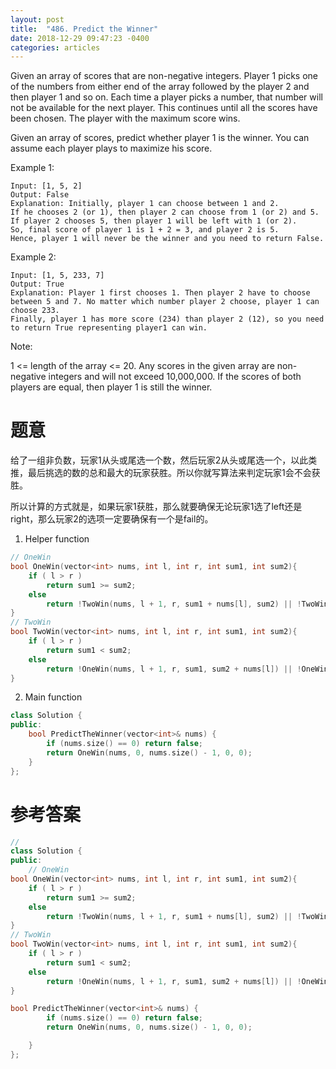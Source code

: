 ```yaml
---
layout: post
title:  "486. Predict the Winner"
date: 2018-12-29 09:47:23 -0400
categories: articles
---
```


Given an array of scores that are non-negative integers. Player 1 picks one of the numbers from either end of the array followed by the player 2 and then player 1 and so on. Each time a player picks a number, that number will not be available for the next player. This continues until all the scores have been chosen. The player with the maximum score wins.

Given an array of scores, predict whether player 1 is the winner. You can assume each player plays to maximize his score.

Example 1:
```
Input: [1, 5, 2]
Output: False
Explanation: Initially, player 1 can choose between 1 and 2. 
If he chooses 2 (or 1), then player 2 can choose from 1 (or 2) and 5. If player 2 chooses 5, then player 1 will be left with 1 (or 2). 
So, final score of player 1 is 1 + 2 = 3, and player 2 is 5. 
Hence, player 1 will never be the winner and you need to return False.
```
Example 2:
```
Input: [1, 5, 233, 7]
Output: True
Explanation: Player 1 first chooses 1. Then player 2 have to choose between 5 and 7. No matter which number player 2 choose, player 1 can choose 233.
Finally, player 1 has more score (234) than player 2 (12), so you need to return True representing player1 can win.
```
Note:

1 <= length of the array <= 20.
Any scores in the given array are non-negative integers and will not exceed 10,000,000.
If the scores of both players are equal, then player 1 is still the winner.

# 题意
给了一组非负数，玩家1从头或尾选一个数，然后玩家2从头或尾选一个，以此类推，最后挑选的数的总和最大的玩家获胜。所以你就写算法来判定玩家1会不会获胜。

所以计算的方式就是，如果玩家1获胜，那么就要确保无论玩家1选了left还是right，那么玩家2的选项一定要确保有一个是fail的。

1. Helper function
```c++
// OneWin
bool OneWin(vector<int> nums, int l, int r, int sum1, int sum2){
	if ( l > r )
		return sum1 >= sum2;
	else
		return !TwoWin(nums, l + 1, r, sum1 + nums[l], sum2) || !TwoWin(nums, l, r - 1, sum1 + nums[r], sum2)
}
// TwoWin
bool TwoWin(vector<int> nums, int l, int r, int sum1, int sum2){
	if ( l > r )
		return sum1 < sum2;
	else
		return !OneWin(nums, l + 1, r, sum1, sum2 + nums[l]) || !OneWin(nums, l, r - 1, sum1, sum2 + nums[r])
}
```
2. Main function
```c++
class Solution {
public:
    bool PredictTheWinner(vector<int>& nums) {
    	if (nums.size() == 0) return false;
        return OneWin(nums, 0, nums.size() - 1, 0, 0);
    }
};
```
# 参考答案
```c++
//
class Solution {
public:
    // OneWin
bool OneWin(vector<int> nums, int l, int r, int sum1, int sum2){
	if ( l > r )
		return sum1 >= sum2;
	else
		return !TwoWin(nums, l + 1, r, sum1 + nums[l], sum2) || !TwoWin(nums, l, r - 1, sum1 + nums[r], sum2);
}
// TwoWin
bool TwoWin(vector<int> nums, int l, int r, int sum1, int sum2){
	if ( l > r )
		return sum1 < sum2;
	else
		return !OneWin(nums, l + 1, r, sum1, sum2 + nums[l]) || !OneWin(nums, l, r - 1, sum1, sum2 + nums[r]);
}

bool PredictTheWinner(vector<int>& nums) {
    	if (nums.size() == 0) return false;
        return OneWin(nums, 0, nums.size() - 1, 0, 0);

    }
};
```
